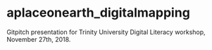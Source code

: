 # aplaceonearth_digitalmapping
Gitpitch presentation for Trinity University Digital Literacy workshop, November 27th, 2018. 
